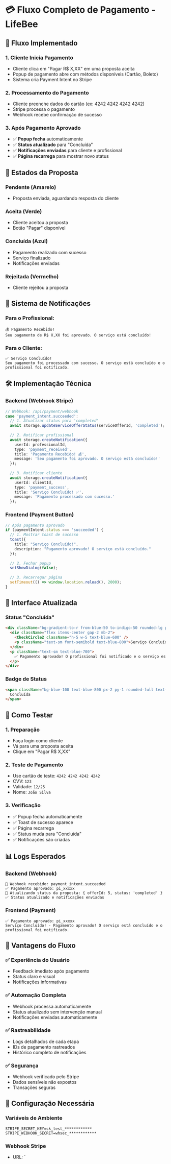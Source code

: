 # 💳 Fluxo Completo de Pagamento - LifeBee

## 🎯 **Fluxo Implementado**

### 1. **Cliente Inicia Pagamento**
- Cliente clica em "Pagar R$ X,XX" em uma proposta aceita
- Popup de pagamento abre com métodos disponíveis (Cartão, Boleto)
- Sistema cria Payment Intent no Stripe

### 2. **Processamento do Pagamento**
- Cliente preenche dados do cartão (ex: 4242 4242 4242 4242)
- Stripe processa o pagamento
- Webhook recebe confirmação de sucesso

### 3. **Após Pagamento Aprovado**
- ✅ **Popup fecha** automaticamente
- ✅ **Status atualizado** para "Concluída"
- ✅ **Notificações enviadas** para cliente e profissional
- ✅ **Página recarrega** para mostrar novo status

## 🔄 **Estados da Proposta**

### **Pendente** (Amarelo)
- Proposta enviada, aguardando resposta do cliente

### **Aceita** (Verde)
- Cliente aceitou a proposta
- Botão "Pagar" disponível

### **Concluída** (Azul)
- Pagamento realizado com sucesso
- Serviço finalizado
- Notificações enviadas

### **Rejeitada** (Vermelho)
- Cliente rejeitou a proposta

## 🔔 **Sistema de Notificações**

### **Para o Profissional:**
```
💰 Pagamento Recebido!
Seu pagamento de R$ X,XX foi aprovado. O serviço está concluído!
```

### **Para o Cliente:**
```
✅ Serviço Concluído!
Seu pagamento foi processado com sucesso. O serviço está concluído e o profissional foi notificado.
```

## 🛠️ **Implementação Técnica**

### **Backend (Webhook Stripe)**
```typescript
// Webhook: /api/payment/webhook
case 'payment_intent.succeeded':
  // 1. Atualizar status para 'completed'
  await storage.updateServiceOfferStatus(serviceOfferId, 'completed');
  
  // 2. Notificar profissional
  await storage.createNotification({
    userId: professionalId,
    type: 'payment_received',
    title: 'Pagamento Recebido! 💰',
    message: 'Seu pagamento foi aprovado. O serviço está concluído!'
  });
  
  // 3. Notificar cliente
  await storage.createNotification({
    userId: clientId,
    type: 'payment_success',
    title: 'Serviço Concluído! ✅',
    message: 'Pagamento processado com sucesso.'
  });
```

### **Frontend (Payment Button)**
```typescript
// Após pagamento aprovado
if (paymentIntent.status === 'succeeded') {
  // 1. Mostrar toast de sucesso
  toast({
    title: "Serviço Concluído!",
    description: "Pagamento aprovado! O serviço está concluído."
  });
  
  // 2. Fechar popup
  setShowDialog(false);
  
  // 3. Recarregar página
  setTimeout(() => window.location.reload(), 2000);
}
```

## 🎨 **Interface Atualizada**

### **Status "Concluída"**
```html
<div className="bg-gradient-to-r from-blue-50 to-indigo-50 rounded-lg p-4 border border-blue-200">
  <div className="flex items-center gap-2 mb-2">
    <CheckCircle2 className="h-5 w-5 text-blue-600" />
    <p className="text-sm font-semibold text-blue-800">Serviço Concluído</p>
  </div>
  <p className="text-sm text-blue-700">
    ✅ Pagamento aprovado! O profissional foi notificado e o serviço está concluído.
  </p>
</div>
```

### **Badge de Status**
```html
<span className="bg-blue-100 text-blue-800 px-2 py-1 rounded-full text-xs font-semibold">
  Concluída
</span>
```

## 🧪 **Como Testar**

### **1. Preparação**
- Faça login como cliente
- Vá para uma proposta aceita
- Clique em "Pagar R$ X,XX"

### **2. Teste de Pagamento**
- Use cartão de teste: `4242 4242 4242 4242`
- CVV: `123`
- Validade: `12/25`
- Nome: `João Silva`

### **3. Verificação**
- ✅ Popup fecha automaticamente
- ✅ Toast de sucesso aparece
- ✅ Página recarrega
- ✅ Status muda para "Concluída"
- ✅ Notificações são criadas

## 📊 **Logs Esperados**

### **Backend (Webhook)**
```
🔔 Webhook recebido: payment_intent.succeeded
✅ Pagamento aprovado: pi_xxxxx
📝 Atualizando status da proposta: { offerId: 5, status: 'completed' }
✅ Status atualizado e notificações enviadas
```

### **Frontend (Payment)**
```
✅ Pagamento aprovado: pi_xxxxx
Serviço Concluído! - Pagamento aprovado! O serviço está concluído e o profissional foi notificado.
```

## 🚀 **Vantagens do Fluxo**

### ✅ **Experiência do Usuário**
- Feedback imediato após pagamento
- Status claro e visual
- Notificações informativas

### ✅ **Automação Completa**
- Webhook processa automaticamente
- Status atualizado sem intervenção manual
- Notificações enviadas automaticamente

### ✅ **Rastreabilidade**
- Logs detalhados de cada etapa
- IDs de pagamento rastreados
- Histórico completo de notificações

### ✅ **Segurança**
- Webhook verificado pelo Stripe
- Dados sensíveis não expostos
- Transações seguras

## 🔧 **Configuração Necessária**

### **Variáveis de Ambiente**
```env
STRIPE_SECRET_KEY=sk_test_************
STRIPE_WEBHOOK_SECRET=whsec_************
```

### **Webhook Stripe**
- URL: `